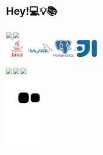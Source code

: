 # Hey!💻💡📚

  ##

<div>
  <a href="https://github.com/AmandaKetley">
  <img height="170em" src="https://github-readme-stats.vercel.app/api?username=AmandaKetley&show_icons=true&theme=cobalt&include_all_commits=true&count_private=true"/>
  <img height="170em" src="https://github-readme-stats.vercel.app/api/top-langs/?username=AmandaKetley&layout=default&langs_count=7&theme=cobalt"/>
</div>
 
<div>
   <img align="center" alt="Rafa-Js" height="50" width="60" src="https://raw.githubusercontent.com/devicons/devicon/master/icons/java/java-plain-wordmark.svg">
   <img align="center" alt="Rafa-Js" height="50" width="60" src="https://raw.githubusercontent.com/devicons/devicon/master/icons/mysql/mysql-plain-wordmark.svg">
   <img align="center" alt="Rafa-Js" height="50" width="60" src="https://raw.githubusercontent.com/devicons/devicon/master/icons/postgresql/postgresql-plain-wordmark.svg">
   <img align="center" alt="Rafa-Js" height="50" width="60" src="https://raw.githubusercontent.com/devicons/devicon/master/icons/intellij/intellij-plain.svg">
  </div>

 ##
 
<div> 
 <a href="https://www.linkedin.com/in/amanda-rodrigues-3b2a9b1b5" target="_blank"><img src="https://img.shields.io/badge/-LinkedIn-%230077B5?style=for-the-badge&logo=linkedin&logoColor=white" target="_blank"></a>
 <a href="https://instagram.com/mands_Ketley" target="_blank"><img src="https://img.shields.io/badge/-Instagram-%23E4405F?style=for-the-badge&logo=instagram&logoColor=white"      target="_blank"></a>
 <a href = "mailto:amandaketley.akrc@gmail.com"><img src="https://img.shields.io/badge/-Gmail-%CD853F?style=for-the-badge&logo=gmail&logoColor=white" target="_blank"></a> 
  
 ![Snake animation](https://github.com/AmandaKetley/AmandaKetley/blob/output/github-contribution-grid-snake.svg)
  
</div>
 


 
 
 
